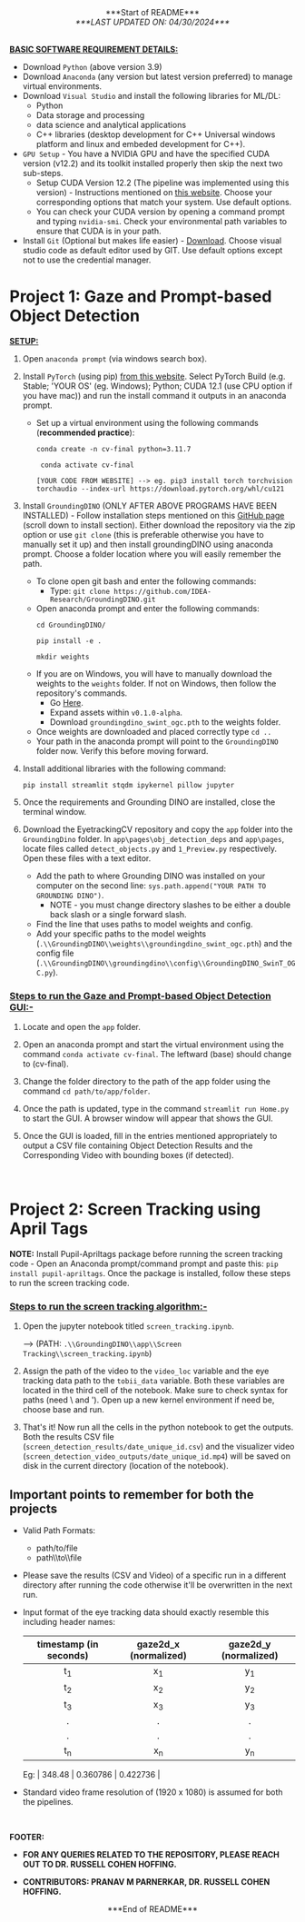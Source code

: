 <div style="text-align:center;">***Start of README***</div>
<div style="text-align:center;font-style: italic;">***LAST UPDATED ON: 04/30/2024***</div><br>



<b><u>BASIC SOFTWARE REQUIREMENT DETAILS:</u></b>

* Download `Python` (above version 3.9) 
* Download `Anaconda` (any version but latest version preferred) to manage virtual environments.
* Download `Visual Studio` and install the following libraries for ML/DL:
    - Python
    - Data storage and processing
    - data science and analytical applications
    - C++ libraries (desktop development for C++ Universal windows platform and linux and embeded development for C++).
* `GPU Setup` - You have a NVIDIA GPU and have the specified CUDA version (v12.2) and its toolkit installed properly then skip the next two sub-steps. 
    * Setup CUDA Version 12.2 (The pipeline was implemented using this version) - Instructions mentioned on <a href='https://developer.nvidia.com/cuda-12-2-0-download-archive?target_os=Windows&target_arch=x86_64&target_version=10&target_type=exe_local'>this website</a>. Choose your corresponding options that match your system. Use default options.
    * You can check your CUDA version by opening a command prompt and typing `nvidia-smi`. Check your environmental path variables to ensure that CUDA is in your path. 
* Install `Git` (Optional but makes life easier) - <a href='https://git-scm.com/'> Download</a>. Choose visual studio code as default editor used by GIT. Use default options except not to use the credential manager. 
# Project 1: Gaze and Prompt-based Object Detection
<b><u>SETUP:</u></b>
 
1. Open `anaconda prompt` (via windows search box).

2. Install `PyTorch` (using pip) <a href='https://pytorch.org/'>from this website</a>. Select PyTorch Build (e.g. Stable; 'YOUR  OS' (eg. Windows); Python; CUDA 12.1 (use CPU option if you have mac)) and run the install command it outputs in an anaconda prompt. 
    - Set up a virtual environment using the following commands (<b>recommended practice</b>):
        ```
        conda create -n cv-final python=3.11.7

         conda activate cv-final
  
        [YOUR CODE FROM WEBSITE] --> eg. pip3 install torch torchvision torchaudio --index-url https://download.pytorch.org/whl/cu121

3.  Install `GroundingDINO` (ONLY AFTER ABOVE PROGRAMS HAVE BEEN INSTALLED) - Follow installation steps mentioned on this <a href='https://github.com/IDEA-Research/GroundingDINO'>GitHub page</a> (scroll down to install section). Either download the repository via the zip option or use `git clone` (this is preferable otherwise you have to manually set it up) and then install groundingDINO using anaconda prompt. Choose a folder location where you will easily remember the path. 
    - To clone open git bash and enter the following commands:
        - Type: `git clone https://github.com/IDEA-Research/GroundingDINO.git`
    - Open anaconda prompt and enter the following commands:
        ```
        cd GroundingDINO/

        pip install -e .
        
        mkdir weights
    - If you are on Windows, you will have to manually download the weights to the `weights` folder. If not on Windows, then follow the repository's commands. 
        - Go <a href='https://github.com/IDEA-Research/GroundingDINO/releases'>Here</a>.
        - Expand assets within `v0.1.0-alpha`.
        - Download `groundingdino_swint_ogc.pth` to the weights folder. 
    - Once weights are downloaded and placed correctly type `cd ..`
    - Your path in the anaconda prompt will point to the `GroundingDINO` folder now. Verify this before moving forward.
            
4. Install additional libraries with the following command:
    ```
    pip install streamlit stqdm ipykernel pillow jupyter
5. Once the requirements and Grounding DINO are installed, close the terminal window.

6.  Download the EyetrackingCV repository and copy the `app` folder into the `GroundingDino` folder. In `app\pages\obj_detection_deps` and `app\pages`, locate files called `detect_objects.py` and `1_Preview.py` respectively. Open these files with a text editor.
    * Add the path to where Grounding DINO was installed on your computer on the second line: `sys.path.append("YOUR PATH TO GROUNDING DINO")`. 
        * NOTE - you must change directory slashes to be either a double back slash or a single forward slash.   
    * Find the line that uses paths to model weights and config. 
    * Add your specific paths to the model weights (`.\\GroundingDINO\\weights\\groundingdino_swint_ogc.pth`) and the config file (`.\\GroundingDINO\\groundingdino\\config\\GroundingDINO_SwinT_OGC.py`).

### <u>Steps to run the Gaze and Prompt-based Object Detection GUI:-</u>

1.  Locate and open the `app` folder.

2.  Open an anaconda prompt and start the virtual environment using the command `conda activate cv-final`. The leftward (base) should change to (cv-final).

3.  Change the folder directory to the path of the app folder using the command `cd path/to/app/folder`. 

4.  Once the path is updated, type in the command `streamlit run Home.py` to start the GUI. A browser window will appear that shows the GUI. 

5.  Once the GUI is loaded, fill in the entries mentioned appropriately to output a CSV file containing Object Detection Results and the Corresponding Video with bounding boxes (if detected). 

<br>

# Project 2: Screen Tracking using April Tags

<b>NOTE:</b> Install Pupil-Apriltags package before running the screen tracking code - Open an Anaconda prompt/command prompt and paste this: `pip install pupil-apriltags`. Once the package is installed, follow these steps to run the screen tracking code. 

### <u>Steps to run the screen tracking algorithm:-</u>

1.  Open the jupyter notebook titled `screen_tracking.ipynb`. 
    
    --> (PATH: `.\\GroundingDINO\\app\\Screen Tracking\\screen_tracking.ipynb`)

2.  Assign the path of the video to the `video_loc` variable and the eye tracking data path to the `tobii_data` variable. Both these variables are located in the third cell of the notebook. Make sure to check syntax for paths (need \\ and '). Open up a new kernel environment if need be, choose base and run. 

3.  That's it! Now run all the cells in the python notebook to get the outputs. Both the results CSV file (`screen_detection_results/date_unique_id.csv`) and the visualizer video (`screen_detection_video_outputs/date_unique_id.mp4`) will be saved on disk in the current directory (location of the notebook).

## Important points to remember for both the projects

* Valid Path Formats:
    * path/to/file
    * path&#92;&#92;to&#92;&#92;file

* Please save the results (CSV and Video) of a specific run in a different directory after running the code otherwise it'll be overwritten in the next run.

* Input format of the eye tracking data should exactly resemble this including header names:

    | timestamp (in seconds) | gaze2d_x (normalized) | gaze2d_y (normalized) |
    |-----------------|-----------------|-----------------|
    | <center>t<sub>1</sub></center>    | <center>x<sub>1</sub></center>    | <center>y<sub>1</sub></center>    |
    | <center>t<sub>2</sub></center>    | <center>x<sub>2</sub></center>    | <center>y<sub>2</sub></center>    |
    | <center>t<sub>3</sub></center>    | <center>x<sub>3</sub></center>    | <center>y<sub>3</sub></center>    |
    | <center>.</center>    | <center>.</center>    | <center>.</center>    |
    | <center>.</center>    | <center>.</center>    | <center>.</center>   |
    | <center>t<sub>n</sub></center>    | <center>x<sub>n</sub></center>    | <center>y<sub>n</sub></center>    |

    Eg: | 348.48    | 0.360786    | 0.422736    |

* Standard video frame resolution of (1920 x 1080) is assumed for both the pipelines.

<br>

<b>FOOTER:</b>

* <b>FOR ANY QUERIES RELATED TO THE REPOSITORY, PLEASE REACH OUT TO DR. RUSSELL COHEN HOFFING.</b>

* <b>CONTRIBUTORS: PRANAV M PARNERKAR, DR. RUSSELL COHEN HOFFING.</b>

<div style="text-align:center;">***End of README***</div> 
